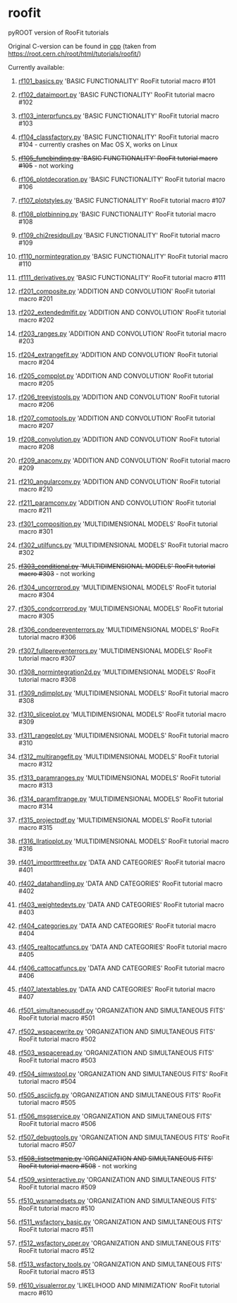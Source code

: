 # roofit
pyROOT version of RooFit tutorials

Original C-version can be found in [cpp](cpp) (taken from https://root.cern.ch/root/html/tutorials/roofit/)

Currently available:

1. [rf101_basics.py](rf101_basics.py) 'BASIC FUNCTIONALITY' RooFit tutorial macro #101
2. [rf102_dataimport.py](rf102_dataimport.py) 'BASIC FUNCTIONALITY' RooFit tutorial macro #102
3. [rf103_interprfuncs.py](rf103_interprfuncs.py) 'BASIC FUNCTIONALITY' RooFit tutorial macro #103
4. [rf104_classfactory.py](rf104_classfactory.py) 'BASIC FUNCTIONALITY' RooFit tutorial macro #104 - currently crashes on Mac OS X, works on Linux
5. ~~[rf105_funcbinding.py](rf105_funcbinding.py) 'BASIC FUNCTIONALITY' RooFit tutorial macro #105~~ - not working
6. [rf106_plotdecoration.py](rf106_plotdecoration.py) 'BASIC FUNCTIONALITY' RooFit tutorial macro #106
7. [rf107_plotstyles.py](rf107_plotstyles.py) 'BASIC FUNCTIONALITY' RooFit tutorial macro #107
8. [rf108_plotbinning.py](rf108_plotbinning.py) 'BASIC FUNCTIONALITY' RooFit tutorial macro #108
9. [rf109_chi2residpull.py](rf109_chi2residpull.py) 'BASIC FUNCTIONALITY' RooFit tutorial macro #109
10. [rf110_normintegration.py](rf110_normintegration.py) 'BASIC FUNCTIONALITY' RooFit tutorial macro #110
11. [rf111_derivatives.py](rf111_derivatives.py) 'BASIC FUNCTIONALITY' RooFit tutorial macro #111
12. [rf201_composite.py](rf201_composite.py) 'ADDITION AND CONVOLUTION' RooFit tutorial macro #201
13. [rf202_extendedmlfit.py](rf202_extendedmlfit.py) 'ADDITION AND CONVOLUTION' RooFit tutorial macro #202
14. [rf203_ranges.py](rf203_ranges.py) 'ADDITION AND CONVOLUTION' RooFit tutorial macro #203
15. [rf204_extrangefit.py](rf204_extrangefit.py) 'ADDITION AND CONVOLUTION' RooFit tutorial macro #204
16. [rf205_compplot.py](rf205_compplot.py) 'ADDITION AND CONVOLUTION' RooFit tutorial macro #205
17. [rf206_treevistools.py](rf206_treevistools.py) 'ADDITION AND CONVOLUTION' RooFit tutorial macro #206
18. [rf207_comptools.py](rf207_comptools.py) 'ADDITION AND CONVOLUTION' RooFit tutorial macro #207
19. [rf208_convolution.py](rf208_convolution.py) 'ADDITION AND CONVOLUTION' RooFit tutorial macro #208
20. [rf209_anaconv.py](rf209_anaconv.py) 'ADDITION AND CONVOLUTION' RooFit tutorial macro #209
21. [rf210_angularconv.py](rf210_angularconv.py) 'ADDITION AND CONVOLUTION' RooFit tutorial macro #210
22. [rf211_paramconv.py](rf211_paramconv.py) 'ADDITION AND CONVOLUTION' RooFit tutorial macro #211
23. [rf301_composition.py](rf301_composition.py) 'MULTIDIMENSIONAL MODELS' RooFit tutorial macro #301
24. [rf302_utilfuncs.py](rf302_utilfuncs.py) 'MULTIDIMENSIONAL MODELS' RooFit tutorial macro #302
25. ~~[rf303_conditional.py](rf303_conditional.py) 'MULTIDIMENSIONAL MODELS' RooFit tutorial macro #303~~ - not working
26. [rf304_uncorrprod.py](rf304_uncorrprod.py) 'MULTIDIMENSIONAL MODELS' RooFit tutorial macro #304
27. [rf305_condcorrprod.py](rf305_condcorrprod.py) 'MULTIDIMENSIONAL MODELS' RooFit tutorial macro #305
28. [rf306_condpereventerrors.py](rf306_condpereventerrors.py) 'MULTIDIMENSIONAL MODELS' RooFit tutorial macro #306
29. [rf307_fullpereventerrors.py](rf307_fullpereventerrors.py) 'MULTIDIMENSIONAL MODELS' RooFit tutorial macro #307
30. [rf308_normintegration2d.py](rf308_normintegration2d.py) 'MULTIDIMENSIONAL MODELS' RooFit tutorial macro #308
31. [rf309_ndimplot.py](rf309_ndimplot.py) 'MULTIDIMENSIONAL MODELS' RooFit tutorial macro #308
32. [rf310_sliceplot.py](rf310_sliceplot.py) 'MULTIDIMENSIONAL MODELS' RooFit tutorial macro #309
33. [rf311_rangeplot.py](rf311_rangeplot.py) 'MULTIDIMENSIONAL MODELS' RooFit tutorial macro #310
34. [rf312_multirangefit.py](rf312_multirangefit.py) 'MULTIDIMENSIONAL MODELS' RooFit tutorial macro #312
35. [rf313_paramranges.py](rf313_paramranges.py) 'MULTIDIMENSIONAL MODELS' RooFit tutorial macro #313
36. [rf314_paramfitrange.py](rf314_paramfitrange.py) 'MULTIDIMENSIONAL MODELS' RooFit tutorial macro #314
37. [rf315_projectpdf.py](rf315_projectpdf.py) 'MULTIDIMENSIONAL MODELS' RooFit tutorial macro #315
38. [rf316_llratioplot.py](rf316_llratioplot.py) 'MULTIDIMENSIONAL MODELS' RooFit tutorial macro #316
39. [rf401_importttreethx.py](rf401_importttreethx.py) 'DATA AND CATEGORIES' RooFit tutorial macro #401
40. [rf402_datahandling.py](rf402_datahandling.py) 'DATA AND CATEGORIES' RooFit tutorial macro #402
41. [rf403_weightedevts.py](rf403_weightedevts.py) 'DATA AND CATEGORIES' RooFit tutorial macro #403
42. [rf404_categories.py](rf404_categories.py) 'DATA AND CATEGORIES' RooFit tutorial macro #404
43. [rf405_realtocatfuncs.py](rf405_realtocatfuncs.py) 'DATA AND CATEGORIES' RooFit tutorial macro #405
44. [rf406_cattocatfuncs.py](rf406_cattocatfuncs.py) 'DATA AND CATEGORIES' RooFit tutorial macro #406
45. [rf407_latextables.py](rf407_latextables.py) 'DATA AND CATEGORIES' RooFit tutorial macro #407
46. [rf501_simultaneouspdf.py](rf501_simultaneouspdf.py) 'ORGANIZATION AND SIMULTANEOUS FITS' RooFit tutorial macro #501
47. [rf502_wspacewrite.py](rf502_wspacewrite.py) 'ORGANIZATION AND SIMULTANEOUS FITS' RooFit tutorial macro #502
48. [rf503_wspaceread.py](rf503_wspaceread.py) 'ORGANIZATION AND SIMULTANEOUS FITS' RooFit tutorial macro #503
49. [rf504_simwstool.py](rf504_simwstool.py) 'ORGANIZATION AND SIMULTANEOUS FITS' RooFit tutorial macro #504
50. [rf505_asciicfg.py](rf505_asciicfg.py) 'ORGANIZATION AND SIMULTANEOUS FITS' RooFit tutorial macro #505
51. [rf506_msgservice.py](rf506_msgservice.py) 'ORGANIZATION AND SIMULTANEOUS FITS' RooFit tutorial macro #506
52. [rf507_debugtools.py](rf507_debugtools.py) 'ORGANIZATION AND SIMULTANEOUS FITS' RooFit tutorial macro #507
53. ~~[rf508_listsetmanip.py](rf508_listsetmanip.py) 'ORGANIZATION AND SIMULTANEOUS FITS' RooFit tutorial macro #508~~ - not working
54. [rf509_wsinteractive.py](rf509_wsinteractive.py) 'ORGANIZATION AND SIMULTANEOUS FITS' RooFit tutorial macro #509
55. [rf510_wsnamedsets.py](rf510_wsnamedsets.py) 'ORGANIZATION AND SIMULTANEOUS FITS' RooFit tutorial macro #510
56. [rf511_wsfactory_basic.py](rf511_wsfactory_basic.py) 'ORGANIZATION AND SIMULTANEOUS FITS' RooFit tutorial macro #511
57. [rf512_wsfactory_oper.py](rf512_wsfactory_oper.py) 'ORGANIZATION AND SIMULTANEOUS FITS' RooFit tutorial macro #512
58. [rf513_wsfactory_tools.py](rf513_wsfactory_tools.py) 'ORGANIZATION AND SIMULTANEOUS FITS' RooFit tutorial macro #513

68. [rf610_visualerror.py](rf610_visualerror.py) 'LIKELIHOOD AND MINIMIZATION' RooFit tutorial macro #610

